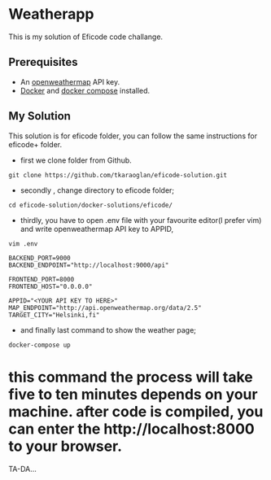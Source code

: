 # Weatherapp

This is my solution of Eficode code challange.

## Prerequisites

* An [openweathermap](http://openweathermap.org/) API key.
* [Docker](https://www.docker.com/) and [docker compose](https://docs.docker.com/compose/) installed.

## My Solution

This solution is for eficode folder, you can follow the same instructions for eficode+ folder.

* first we clone folder from Github.

```
git clone https://github.com/tkaraoglan/eficode-solution.git
```

* secondly , change directory to eficode folder;

```
cd eficode-solution/docker-solutions/eficode/
```

* thirdly, you have to open .env file with your favourite editor(I prefer vim) and write openweathermap API key to APPID,

```
vim .env
```
```
BACKEND_PORT=9000
BACKEND_ENDPOINT="http://localhost:9000/api"

FRONTEND_PORT=8000
FRONTEND_HOST="0.0.0.0"

APPID="<YOUR API KEY TO HERE>"
MAP_ENDPOINT="http://api.openweathermap.org/data/2.5"
TARGET_CITY="Helsinki,fi"
```

* and finally last command to show the weather page;

```
docker-compose up
```

# this command the process will take five to ten minutes depends on your machine. after code is compiled, you can enter the http://localhost:8000 to your browser.

TA-DA...
